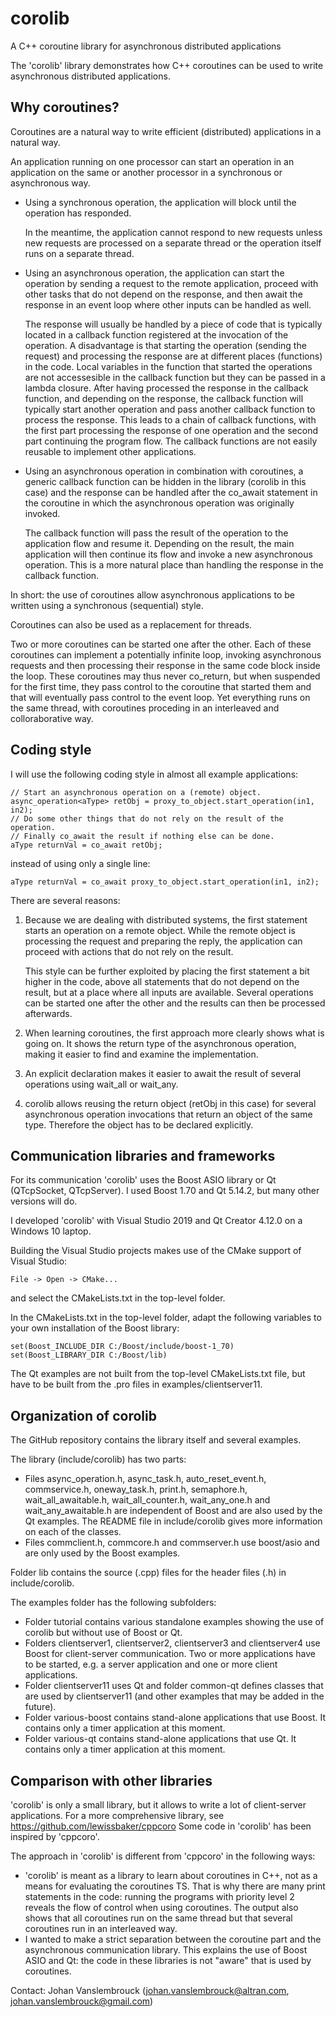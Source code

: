 # corolib
 A C++ coroutine library for asynchronous distributed applications

The 'corolib' library demonstrates how C++ coroutines can be used to write asynchronous distributed applications.

## Why coroutines?

Coroutines are a natural way to write efficient (distributed) applications in a natural way.

An application running on one processor can start an operation in an application on the same or another processor 
in a synchronous or asynchronous way.

* Using a synchronous operation, the application will block until the operation has responded.

    In the meantime, the application cannot respond to new requests unless new requests are processed on a separate thread or the operation itself runs on a separate thread.

* Using an asynchronous operation, the application can start the operation by sending a request to the remote application, 
proceed with other tasks that do not depend on the response, and then await the response 
in an event loop where other inputs can be handled as well.

    The response will usually be handled by a piece of code that is typically located in a callback function registered at the invocation of the operation. A disadvantage is that starting the operation (sending the request) and processing the response are at different places (functions) in the code. Local variables in the function that started the operations are not accessesible in the callback function but they can be passed in a lambda closure. After having processed the response in the callback function, and depending on the response, the callback function will typically start another operation and pass another callback function to process the response. This leads to a chain of callback functions, with the first part processing the response of one operation  and the second part continuing the program flow. The callback functions are not easily reusable to implement other applications.

* Using an asynchronous operation in combination with coroutines, a generic callback function can be hidden in the library (corolib in this case) 
and the response can be handled after the co_await statement in the coroutine in which the asynchronous operation was originally invoked.

   The callback function will pass the result of the operation to the application flow and resume it. Depending on the result, the main application will then continue its flow and invoke a new asynchronous operation. This is a more natural place than handling the response in the callback function.

In short: the use of coroutines allow asynchronous applications to be written using a synchronous (sequential) style.

Coroutines can also be used as a replacement for threads.

Two or more coroutines can be started one after the other.
Each of these coroutines can implement a potentially infinite loop, invoking asynchronous requests
and then processing their response in the same code block inside the loop.
These coroutines may thus never co_return, but when suspended for the first time,
they pass control to the coroutine that started them and that will eventually pass control to the event loop.
Yet everything runs on the same thread, with coroutines proceding in an interleaved and colloraborative way.

## Coding style

I will use the following coding style in almost all example applications:

	// Start an asynchronous operation on a (remote) object.
	async_operation<aType> retObj = proxy_to_object.start_operation(in1, in2);
	// Do some other things that do not rely on the result of the operation.
	// Finally co_await the result if nothing else can be done.
    aType returnVal = co_await retObj; 

instead of using only a single line:

	aType returnVal = co_await proxy_to_object.start_operation(in1, in2);

There are several reasons:

1. Because we are dealing with distributed systems,
the first statement starts an operation on a remote object.
While the remote object is processing the request and preparing the reply,
the application can proceed with actions that do not rely on the result.

    This style can be further exploited by placing the first statement a bit higher in the code, above all statements that do not depend on the result, but at a place where all inputs are available.
Several operations can be started one after the other and the results can then be processed afterwards.

2. When learning coroutines, the first approach more clearly shows what is going on.
It shows the return type of the asynchronous operation, making it easier to find and examine the implementation.

3. An explicit declaration makes it easier to await the result of several operations using wait_all or wait_any.

4. corolib allows reusing the return object (retObj in this case)
for several asynchronous operation invocations that return an object of the same type.
Therefore the object has to be declared explicitly.

## Communication libraries and frameworks

For its communication 'corolib' uses the Boost ASIO library or Qt (QTcpSocket, QTcpServer).
I used Boost 1.70 and Qt 5.14.2, but many other versions will do.

I developed 'corolib' with Visual Studio 2019 and Qt Creator 4.12.0 on a Windows 10 laptop.

Building the Visual Studio projects makes use of the CMake support of Visual Studio:

	File -> Open -> CMake...
	
and select the CMakeLists.txt in the top-level folder.

In the CMakeLists.txt in the top-level folder, adapt the following variables to your own installation of the Boost library:

	set(Boost_INCLUDE_DIR C:/Boost/include/boost-1_70)
	set(Boost_LIBRARY_DIR C:/Boost/lib)
	
The Qt examples are not built from the top-level CMakeLists.txt file,
but have to be built from the .pro files in examples/clientserver11.

## Organization of corolib

The GitHub repository contains the library itself and several examples.

The library (include/corolib) has two parts:
* Files async_operation.h, async_task.h, auto_reset_event.h, commservice.h, oneway_task.h, print.h, 
semaphore.h, wait_all_awaitable.h, wait_all_counter.h, wait_any_one.h and wait_any_awaitable.h 
are independent of Boost and are also used by the Qt examples. 
The README file in include/corolib gives more information on each of the classes.
* Files commclient.h, commcore.h and commserver.h use boost/asio and are only used by the Boost examples.

Folder lib contains the source (.cpp) files for the header files (.h) in include/corolib.

The examples folder has the following subfolders:
* Folder tutorial contains various standalone examples showing the use of corolib but without use of Boost or Qt.
* Folders clientserver1, clientserver2, clientserver3 and clientserver4 use Boost for client-server communication.
Two or more applications have to be started, e.g. a server application and one or more client applications.
* Folder clientserver11 uses Qt and folder common-qt defines classes that are used by clientserver11 
(and other examples that may be added in the future).
* Folder various-boost contains stand-alone applications that use Boost. It contains only a timer application at this moment.
* Folder various-qt contains stand-alone applications that use Qt. It contains only a timer application at this moment.

## Comparison with other libraries

'corolib' is only a small library, but it allows to write a lot of client-server applications.
For a more comprehensive library, see https://github.com/lewissbaker/cppcoro
Some code in 'corolib' has been inspired by 'cppcoro'.

The approach in 'corolib' is different from 'cppcoro' in the following ways:
* 'corolib' is meant as a library to learn about coroutines in C++, not as a means for evaluating the coroutines TS.
That is why there are many print statements in the code: running the programs with priority level 2 reveals the flow of control when using coroutines.
The output also shows that all coroutines run on the same thread but that several coroutines run in an interleaved way.
* I wanted to make a strict separation between the coroutine part and the asynchronous communication library.
This explains the use of Boost ASIO and Qt: the code in these libraries is not "aware" that is used by coroutines.

Contact: Johan Vanslembrouck (johan.vanslembrouck@altran.com, johan.vanslembrouck@gmail.com)
